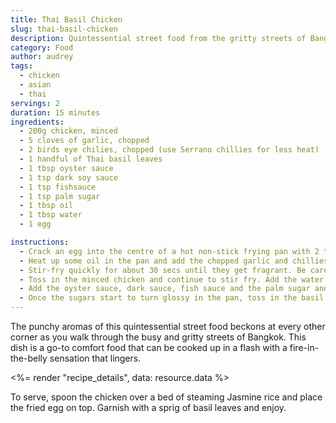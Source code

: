 ```yaml
---
title: Thai Basil Chicken
slug: thai-basil-chicken
description: Quintessential street food from the gritty streets of Bangkok
category: Food
author: audrey
tags:
  - chicken
  - asian
  - thai
servings: 2
duration: 15 minutes
ingredients:
  - 200g chicken, minced
  - 5 cloves of garlic, chopped
  - 2 birds eye chilies, chopped (use Serrano chillies for less heat)
  - 1 handful of Thai basil leaves
  - 1 tbsp oyster sauce
  - 1 tsp dark soy sauce
  - 1 tsp fishsauce
  - 1 tsp palm sugar
  - 1 tbsp oil
  - 1 tbsp water
  - 1 egg

instructions:
  - Crack an egg into the centre of a hot non-stick frying pan with 2 tbsp of oil and allow it to sizzle. Scoop some hot oil and splash it over the egg to help with the cooking. Once done, set the fried egg aside on a paper towel to absorb excess oil.
  - Heat up some oil in the pan and add the chopped garlic and chillies.
  - Stir-fry quickly for about 30 secs until they get fragrant. Be careful not to leave too long as garlic burns quickly.
  - Toss in the minced chicken and continue to stir fry. Add the water and cook the chicken all the way through, about 6-8 minutes.
  - Add the oyster sauce, dark sauce, fish sauce and the palm sugar and keep stir-frying for another 2 mins.
  - Once the sugars start to turn glossy in the pan, toss in the basil and cook for another 30 secs before turning off the heat.
---
```


The punchy aromas of this quintessential street food beckons at every other corner as you walk through the busy and gritty streets of Bangkok. This dish is a go-to comfort food that can be cooked up in a flash with a fire-in-the-belly sensation that lingers.

<%= render "recipe_details", data: resource.data %>

To serve, spoon the chicken over a bed of steaming Jasmine rice and place the fried egg on top. Garnish with a sprig of basil leaves and enjoy.
